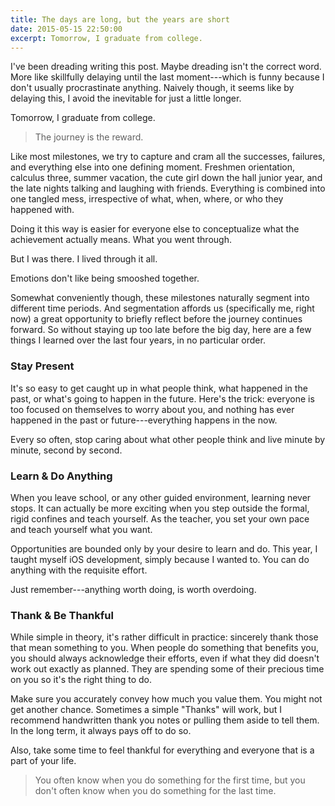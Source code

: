 ```yaml
---
title: The days are long, but the years are short
date: 2015-05-15 22:50:00
excerpt: Tomorrow, I graduate from college.
---
```


I've been dreading writing this post. Maybe dreading isn't the correct word. More like skillfully delaying until the last moment---which is funny because I don't usually procrastinate anything. Naively though, it seems like by delaying this, I avoid the inevitable for just a little longer.

Tomorrow, I graduate from college.

> The journey is the reward.

Like most milestones, we try to capture and cram all the successes, failures, and everything else into one defining moment. Freshmen orientation, calculus three, summer vacation, the cute girl down the hall junior year, and the late nights talking and laughing with friends. Everything is combined into one tangled mess, irrespective of what, when, where, or who they happened with.

Doing it this way is easier for everyone else to conceptualize what the achievement actually means. What you went through.

But I was there. I lived through it all.

Emotions don't like being smooshed together.

Somewhat conveniently though, these milestones naturally segment into different time periods. And segmentation affords us (specifically me, right now) a great opportunity to briefly reflect before the journey continues forward. So without staying up too late before the big day, here are a few things I learned over the last four years, in no particular order.

### Stay Present

It's so easy to get caught up in what people think, what happened in the past, or what's going to happen in the future. Here's the trick: everyone is too focused on themselves to worry about you, and nothing has ever happened in the past or future---everything happens in the now.

Every so often, stop caring about what other people think and live minute by minute, second by second.

### Learn & Do Anything

When you leave school, or any other guided environment, learning never stops. It can actually be more exciting when you step outside the formal, rigid confines and teach yourself. As the teacher, you set your own pace and teach yourself what you want.

Opportunities are bounded only by your desire to learn and do. This year, I taught myself iOS development, simply because I wanted to. You can do anything with the requisite effort.

Just remember---anything worth doing, is worth overdoing.

### Thank & Be Thankful

While simple in theory, it's rather difficult in practice: sincerely thank those that mean something to you. When people do something that benefits you, you should always acknowledge their efforts, even if what they did doesn't work out exactly as planned. They are spending some of their precious time on you so it's the right thing to do.

Make sure you accurately convey how much you value them. You might not get another chance. Sometimes a simple "Thanks" will work, but I recommend handwritten thank you notes or pulling them aside to tell them. In the long term, it always pays off to do so.

Also, take some time to feel thankful for everything and everyone that is a part of your life.

> You often know when you do something for the first time, but you don't often know when you do something for the last time.
